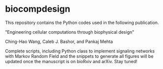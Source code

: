 # biocompdesign

This repository contains the Python codes used in the following publication. 

"Engineering cellular computations through biophysical design"

Ching-Hao Wang, Caleb J. Bashor, and Pankaj Mehta

Complete scripts, including Python class to implement signaling networks with Markov Random Field and the snippets to generate all
figures will be updated once the manuscript is on bioRxiv and arXiv. Stay tuned!
